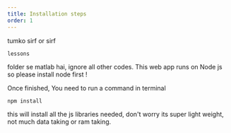 ```yaml
---
title: Installation steps
order: 1
---
```


tumko sirf or sirf

`lessons`

folder se matlab hai, ignore all other codes. This web app runs on Node js so please install node first !

Once finished, You need to run a command in terminal
```bash
npm install
```
this will install all the js libraries needed, don't worry its super light weight, not much data taking or ram taking.
